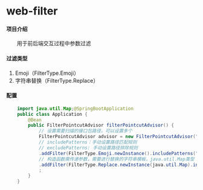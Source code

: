 # web-filter
#### 项目介绍

　　用于前后端交互过程中参数过滤

#### 过滤类型

1. Emoji（FilterType.Emoji）
2. 字符串替换（FilterType.Replace）


#### 配置

```java
    import java.util.Map;@SpringBootApplication
    public class Application {
        @Bean
        public FilterPointcutAdvisor filterPointcutAdvisor() {
            // 设置需要扫描的接口包路径，可以设置多个
            FilterPointcutAdvisor advisor = new FilterPointcutAdvisor("path1","path2")
            // includePatterns：手动设置路径匹配规则
            // excludePatterns: 手动设置路径排除规则
            .addFilter(FilterType.Emoji.newInstance().includePatterns("/**").excludePatterns(""))
            // 构造函数需传递参数，需要进行替换的字符串模板，java.util.Map类型
            .addFilter(FilterType.Replace.newInstance(java.util.Map).includePatterns("/**").excludePatterns(""))
            ;
        }
    }
```

